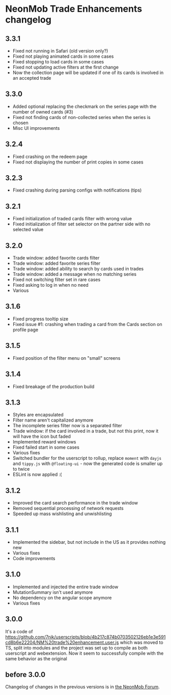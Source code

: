 # NeonMob Trade Enhancements changelog

## 3.3.1
* Fixed not running in Safari (old version only?)
* Fixed not playing animated cards in some cases
* Fixed stopping to load cards in some cases
* Fixed not updating active filters at the first change
* Now the collection page will be updated if
one of its cards is involved in an accepted trade

## 3.3.0
* Added optional replacing the checkmark on
the series page with the number of owned cards (#3)
* Fixed not finding cards of non-collected series when the series is chosen
* Misc UI improvements

## 3.2.4
* Fixed crashing on the redeem page
* Fixed not displaying the number of print copies in some cases

## 3.2.3
* Fixed crashing during parsing configs with notifications (tips)

## 3.2.1
* Fixed initialization of traded cards filter with wrong value
* Fixed initialization of filter set selector on the partner side with no selected value

## 3.2.0
* Trade window: added favorite cards filter
* Trade window: added favorite series filter
* Trade window: added ability to search by cards used in trades
* Trade window: added a message when no matching series
* Fixed not switching filter set in rare cases
* Fixed asking to log in when no need
* Various

## 3.1.6
* Fixed progress tooltip size
* Fixed issue #1: crashing when trading a card from
the Cards section on profile page

## 3.1.5
* Fixed position of the filter menu on "small" screens

## 3.1.4
* Fixed breakage of the production build

## 3.1.3
* Styles are encapsulated
* Filter name aren't capitalized anymore
* The incomplete series filter now is a separated filter
* Trade window: if the card involved in a trade, but not this print,
now it will have the icon but faded
* Implemented reward windows
* Fixed failed start in some cases
* Various fixes
* Switched bundler for the userscript to rollup,
replace `moment` with `dayjs` and `tippy.js` with `@floating-ui` - now the generated code is smaller up to twice
* ESLint is now applied :(

## 3.1.2
* Improved the card search performance in the trade window
* Removed sequential processing of network requests
* Speeded up mass wishlisting and unwishlisting

## 3.1.1
* Implemented the sidebar, but not include in the US as it provides nothing new
* Various fixes
* Code improvements

## 3.1.0
* Implemented and injected the entire trade window
* MutationSummary isn't used anymore
* No dependency on the angular scope anymore
* Various fixes

## 3.0.0
It's a code of https://github.com/7nik/userscripts/blob/4b217c874b0703502126eb1e3e591cd8b6e22204/NM%20trade%20enhancement.user.js
which was moved to TS, split into modules and the project was set up to
compile as both userscript and webextension.
Now it seem to successfully compile with the same behavior as the original

## before 3.0.0
Changelog of changes in the previous versions is in [the NeonMob Forum](https://forum.neonmob.com/t/userscript-trade-enhancements/4535/2).
